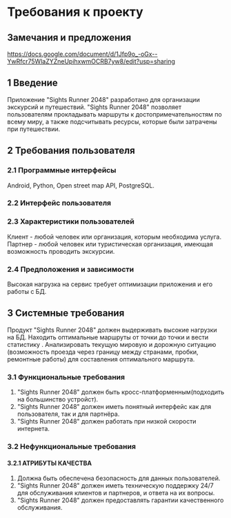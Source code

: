 # Требования к проекту
## Замечания и предложения
https://docs.google.com/document/d/1Jfp9o_-oGx--YwRfcr75WlaZYZneUpihxwmOCRB7yw8/edit?usp=sharing
## 1 Введение
Приложение "Sights Runner 2048" разработано для организации экскурсий и путешествий. "Sights Runner 2048" позволяет пользователям прокладывать маршруты к достопримечательностям по всему миру, а также подсчитывать ресурсы, которые были затрачены при путешествии.
## 2 Требования пользователя
### 2.1 Программные интерфейсы
Android, Python, Open street map API, PostgreSQL.
### 2.2 Интерфейс пользователя

### 2.3 Характеристики пользователей
Клиент - любой человек или организация, которым необходима услуга.
Партнер - любой человек или туристическая организация, имеющая возможность проводить экскурсии.
### 2.4 Предположения и зависимости
Высокая нагрузка на сервис требует оптимизации приложения и его работы с БД.
## 3 Системные требования
Продукт "Sights Runner 2048" должен выдерживать высокие нагрузки на БД. Находить оптимальные маршруты от точки до точки и вести статистику . Анализировать текущую мировую и дорожную ситуацию (возможность проезда через границу между странами, пробки, ремонтные работы) для составления оптимального маршрута.
### 3.1 Функциональные требования
1. "Sights Runner 2048" должен быть кросс-платформенным(подходить на большинство устройст).
2. "Sights Runner 2048" должен иметь понятный интерфейс как для пользователя, так и для партнёра.
3. "Sights Runner 2048" должен работать при низкой скорости интернета.
### 3.2 Нефункциональные требования
#### 3.2.1 АТРИБУТЫ КАЧЕСТВА
1. Должна быть обеспечена безопасность для данных пользователей. 
2. "Sights Runner 2048" должен иметь техническую поддержку 24/7 для обслуживания клиентов и партнеров, и ответа на их вопросы.
3. "Sights Runner 2048" должен предоставлять гарантии качественного обслуживания.
